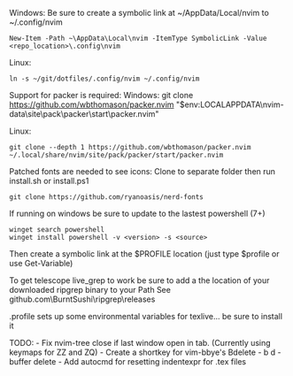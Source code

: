 Windows:
Be sure to create a symbolic link at ~/AppData/Local/nvim to ~/.config/nvim

    New-Item -Path ~\AppData\Local\nvim -ItemType SymbolicLink -Value <repo_location>\.config\nvim

Linux:

    ln -s ~/git/dotfiles/.config/nvim ~/.config/nvim


Support for packer is required:
Windows:
    git clone https://github.com/wbthomason/packer.nvim "$env:LOCALAPPDATA\nvim-data\site\pack\packer\start\packer.nvim"

Linux:

    git clone --depth 1 https://github.com/wbthomason/packer.nvim ~/.local/share/nvim/site/pack/packer/start/packer.nvim


Patched fonts are needed to see icons:
Clone to separate folder then run install.sh or install.ps1

    git clone https://github.com/ryanoasis/nerd-fonts


If running on windows be sure to update to the lastest powershell (7+)


    winget search powershell
    winget install powershell -v <version> -s <source>


Then create a symbolic link at the $PROFILE location (just type $profile or use Get-Variable)


To get telescope live_grep to work be sure to add a the location of your downloaded ripgrep binary to your Path
    See github.com\BurntSushi\ripgrep\releases


.profile sets up some environmental variables for texlive... be sure to install it


TODO:
    - Fix nvim-tree close if last window open in tab. (Currently using keymaps for ZZ and ZQ)
    - Create a shortkey for vim-bbye's Bdelete
        - <leader> b d
            - buffer delete
    - Add autocmd for resetting indentexpr for .tex files
